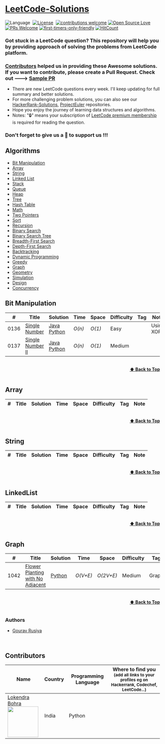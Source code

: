 # [LeetCode-Solutions](https://leetcode.com/problemset/all/)

![Language](https://img.shields.io/badge/language-Python%20%2F%20Java-orange.svg)&nbsp;
[![License](https://img.shields.io/badge/license-MIT-blue.svg)](./LICENSE)&nbsp;
[![contributions welcome](https://img.shields.io/badge/contributions-welcome-brightgreen.svg?style=flat)](https://github.com/dwyl/esta/issues)
[![Open Source Love](https://badges.frapsoft.com/os/v1/open-source.svg?v=103)](https://github.com/ellerbrock/open-source-badges/)
[![PRs Welcome](https://img.shields.io/badge/PRs-welcome-brightgreen.svg?style=flat-square)](https://github.com/codedecks-in/LeetCode-Solutions/blob/master/CONTRIBUTING.md)
[![first-timers-only-friendly](http://img.shields.io/badge/first--timers--only-friendly-blue.svg?style=flat-square)](https://code.publiclab.org#r=all)
[![HitCount](http://hits.dwyl.io/GouravRusiya30/SpringBootRestAPI.svg)](http://hits.dwyl.io/GouravRusiya30/SpringBootRestAPI)

### Got stuck in a LeetCode question? This repository will help you by providing approach of solving the problems from LeetCode platform.

### [Contributors](#contributors) helped us in providing these Awesome solutions. If you want to contribute, please create a Pull Request. Check out ---> [Sample PR](https://github.com/codedecks-in/LeetCode-Solutions/pull/3)


- There are new LeetCode questions every week. I'll keep updating for full summary and better solutions.
- For more challenging problem solutions, you can also see our [HackerRank-Solutions](https://github.com/codedecks-in/HackerRank-Solutions), [ProjectEuler](https://github.com/codedecks-in/ProjectEuler-Solutions) repositories.
- Hope you enjoy the journey of learning data structures and algorithms.
- Notes: "🔒" means your subscription of [LeetCode premium membership](https://leetcode.com/subscribe/) is required for reading the question.

### Don't forget to give us a 🌟 to support us !!!

## Algorithms

* [Bit Manipulation](#bit-manipulation)
* [Array](#array)
* [String](#string)
* [Linked List](#linked-list)
* [Stack](#stack)
* [Queue](#queue)
* [Heap](#heap)
* [Tree](#tree)
* [Hash Table](#hash-table)
* [Math](#math)
* [Two Pointers](#two-pointers)
* [Sort](#sort)
* [Recursion](#recursion)
* [Binary Search](#binary-search)
* [Binary Search Tree](#binary-search-tree)
* [Breadth-First Search](#breadth-first-search)
* [Depth-First Search](#depth-first-search)
* [Backtracking](#backtracking)
* [Dynamic Programming](#dynamic-programming)
* [Greedy](#greedy)
* [Graph](#graph)
* [Geometry](#geometry)
* [Simulation](#simulation)
* [Design](#design)
* [Concurrency](#concurrency)


## Bit Manipulation
|  #  | Title           |  Solution       |  Time           | Space           | Difficulty    | Tag          | Note|
|-----|---------------- | --------------- | --------------- | --------------- | ------------- |--------------|-----|
0136 | [Single Number](https://leetcode.com/problems/single-number/) | [Java](./Java/single-number.java) <br> [Python](./Python/single-number.py) | _O(n)_       | _O(1)_          | Easy         | | Using XOR |
0137 | [Single Number II](https://leetcode.com/problems/single-number-ii/) | [Java](./Java/single-number-ii.java) <br> [Python](./Python/single-number-ii.py) | _O(n)_ | _O(1)_          | Medium         |||


<br/>
<div align="right">
    <b><a href="#algorithms">⬆️ Back to Top</a></b>
</div>
<br/>


## Array
|  #  | Title           |  Solution       |  Time           | Space           | Difficulty    | Tag          | Note| 
|-----|---------------- | --------------- | --------------- | --------------- | ------------- |--------------|-----|


<br/>
<div align="right">
    <b><a href="#algorithms">⬆️ Back to Top</a></b>
</div>
<br/>


## String
|  #  | Title           |  Solution       |  Time           | Space           | Difficulty    | Tag          | Note| 
|-----|---------------- | --------------- | --------------- | --------------- | ------------- |--------------|-----|


<br/>
<div align="right">
    <b><a href="#algorithms">⬆️ Back to Top</a></b>
</div>
<br/>

## LinkedList
|  #  | Title           |  Solution       |  Time           | Space           | Difficulty    | Tag          | Note| 
|-----|---------------- | --------------- | --------------- | --------------- | ------------- |--------------|-----|

<br/>
<div align="right">
    <b><a href="#algorithms">⬆️ Back to Top</a></b>
</div>
<br/>

## Graph
|  #  | Title           |  Solution       |  Time           | Space           | Difficulty    | Tag          | Note| 
|-----|---------------- | --------------- | --------------- | --------------- | ------------- |--------------|-----|
|1042|[Flower Planting with No Adjacent](https://leetcode.com/problems/flower-planting-with-no-adjacent/)|[Python](./Python/1042_FlowerPlantingwithNoAdjacent.py)|_O(V+E)_|_O(2V+E)_|Medium|Graph|Graph Coloring|


<br/>
<div align="right">
    <b><a href="#algorithms">⬆️ Back to Top</a></b>
</div>
<br/>


### Authors
* [Gourav Rusiya](https://github.com/GouravRusiya30/)

<br>

## Contributors

| Name                                                                                                                               | Country               | Programming Language           | Where to find you<br><sup>(add all links to your profiles eg on Hackerrank, Codechef, LeetCode...)</sup>|
|------------------------------------------------------------------------------------------------------------------------------------|-----------------------|--------------------------------|-----------------------------------------------------------------------------------------------|
| [Lokendra Bohra](https://github.com/lokendra1704/) <br> <img src="https://github.com/lokendra1704.png" width="100" height="100">               | India              | Python                           |                                                                                               | 
